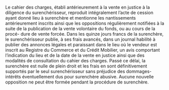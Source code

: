Le cahier des charges, établi antérieurement à la vente en justice à la diligence du
surenchérisseur, reproduit intégralement l’acte de cession ayant donné lieu à surenchère et
mentionne les nantissements antérieurement inscrits ainsi que les oppositions régulièrement
notifiées à la suite de la publication de la vente volontaire du fonds, ou au cours de la procé-
dure de vente forcée.
Dans les quinze jours francs de la surenchère, le surenchérisseur publie, à ses frais avancés,
dans un journal habilité à publier des annonces légales et paraissant dans le lieu où le vendeur
est inscrit au Registre du Commerce et du Crédit Mobilier, un avis comportant l’indication du
lieu et de la date de la vente en justice ainsi que des modalités de consultation du cahier des
charges. Passé ce délai, la surenchère est nulle de plein droit et les frais en sont définitivement
supportés par le seul surenchérisseur sans préjudice des dommages-intérêts éventuellement
dus pour surenchère abusive.
Aucune nouvelle opposition ne peut être formée pendant la procédure de surenchère.